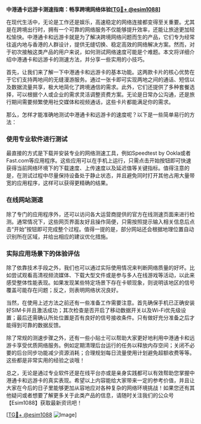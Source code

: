 **中港通卡远游卡测速指南：畅享跨境网络体验[[TG💪+ @esim1088](https://t.me/s/esim1088)]**

在现代生活中，无论是工作还是娱乐，高速稳定的网络连接都变得至关重要。尤其是在跨境出行时，拥有一个可靠的网络服务不仅能够提升效率，还能让旅途更加轻松愉快。中港通卡和远游卡就是为了解决跨境网络问题而生的产品，它们专为经常往返内地与香港的人群设计，提供无缝切换、稳定高效的网络解决方案。然而，对于初次接触这类产品的用户来说，如何测试网络速度可能是个难题。本文将详细介绍中港通卡和远游卡的测速方法，并分享一些实用的小技巧。

首先，让我们来了解一下中港通卡和远游卡的基本功能。这两款卡片的核心优势在于它们支持两地间的无缝漫游服务。通过一张卡即可实现两地之间的通话、短信以及数据流量共享，极大地简化了跨境通信的需求。此外，它们还提供了多种套餐选择，可以根据个人或企业的需求灵活调整资费方案。无论是日常办公沟通，还是旅行期间需要频繁使用社交媒体和视频通话，这些卡片都能满足你的需求。

那么，怎样才能准确地测试中港通卡和远游卡的速度呢？以下是一些简单易行的方法：

### 使用专业软件进行测试

最直接的方式是下载并安装专业的网络测速工具，例如Speedtest by Ookla或者Fast.com等应用程序。这些应用可以在手机上运行，只需点击开始按钮即可快速获得当前网络环境下的下载速度、上传速度以及延迟值等关键指标。值得注意的是，在测试过程中尽量保持设备处于静止状态，并且避免同时打开其他占用大量带宽的应用程序，这样可以获得更精确的结果。

### 在线网站测速

除了专门的应用程序外，还可以访问各大运营商提供的官方在线测速页面来进行检测。通常情况下，这些网页界面友好且操作简便，只需按照提示输入相关信息后点击“开始”按钮即可完成整个过程。值得一提的是，部分网站还会根据地理位置自动识别所在区域，并给出相应的建议优化措施。

### 实际应用场景下的体验评估

除了依靠技术手段之外，我们也可以通过实际使用情况来判断网络质量的好坏。比如尝试观看高清视频流媒体、下载大型文件或是参与多人在线游戏等活动，以此来感受整体性能表现。如果发现某些特定场景下存在卡顿现象，则说明该地区的信号覆盖可能存在问题；反之，则表明网络状况良好。

当然，在使用上述方法之前还有一些准备工作需要注意。首先确保手机已正确安装好SIM卡并且激活成功；其次检查是否开启了移动数据开关以及Wi-Fi优先级设置；最后还需确认所处位置是否有良好的信号接收条件。只有做好充分准备之后才能得到可靠的数据反馈。

除了常规的测速步骤之外，还有一些小贴士可以帮助大家更好地利用中港通卡和远游卡享受优质网络服务。例如定期清理后台运行的任务以释放内存空间；关闭不必要的后台同步功能减少资源消耗；合理规划每日流量使用计划避免超额收费等等。这些都是非常实用的经验之谈哦！

总之，无论是通过专业软件还是在线平台亦或是亲身实践都可以有效帮助您掌握中港通卡和远游卡的真实表现。希望以上内容能给大家带来一定的参考价值，并且让大家在今后的日子里能够更加从容地应对各种复杂的网络环境挑战！如果您还有其他疑问或者想要了解更多关于此类产品的信息，请随时关注我们的公众号【Esim1088】获取最新资讯吧！

[[TG💪+ @esim1088](https://t.me/s/esim1088) ![Image](https://i.postimg.cc/4NQfJmqS/Snipaste-2025-05-13-00-14-12.png)]
